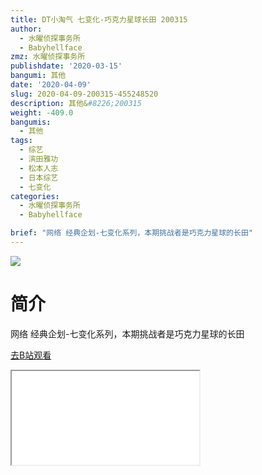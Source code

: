 ```yaml
---
title: DT小淘气 七变化-巧克力星球长田 200315
author:
  - 水曜侦探事务所
  - Babyhellface
zmz: 水曜侦探事务所
publishdate: '2020-03-15'
bangumi: 其他
date: '2020-04-09'
slug: 2020-04-09-200315-455248520
description: 其他&#8226;200315
weight: -409.0
bangumis:
  - 其他
tags:
  - 综艺
  - 滨田雅功
  - 松本人志
  - 日本综艺
  - 七变化
categories:
  - 水曜侦探事务所
  - Babyhellface

brief: "网络 经典企划-七变化系列，本期挑战者是巧克力星球的长田"
---
```

![](https://raw.githubusercontent.com/tcgriffith/owaraisite/master/static/tmpimg/3d8ef66643530303c379ca7e7b53e995e2bee2d0.jpg.480.jpg)
# 简介  
网络
经典企划-七变化系列，本期挑战者是巧克力星球的长田  

[去B站观看](https://www.bilibili.com/video/av455248520/)
<div class ="resp-container"><iframe class="testiframe" src="//player.bilibili.com/player.html?aid=455248520"", scrolling="no", allowfullscreen="true" > </iframe></div> 
